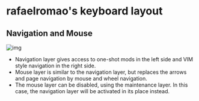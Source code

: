 # rafaelromao's keyboard layout

## Navigation and Mouse
![img](https://i.imgur.com/z6Jmilf.png)
- Navigation layer gives access to one-shot mods in the left side and VIM style navigation in the right side.
- Mouse layer is similar to the navigation layer, but replaces the arrows and page navigation by mouse and wheel navigation.
- The mouse layer can be disabled, using the maintenance layer. In this case, the navigation layer will be activated in its place instead.
